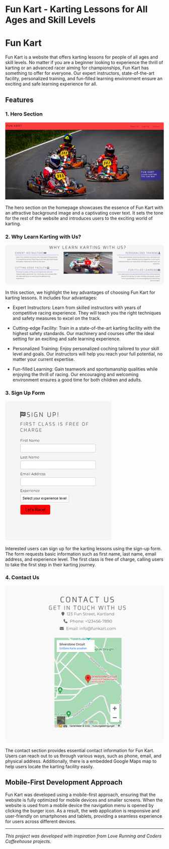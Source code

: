# Fun Kart - Karting Lessons for All Ages and Skill Levels

# Fun Kart

Fun Kart is a website that offers karting lessons for people of all ages and skill levels. No matter if you are a beginner looking to experience the thrill of karting or an advanced racer aiming for championships, Fun Kart has something to offer for everyone. Our expert instructors, state-of-the-art facility, personalized training, and fun-filled learning environment ensure an exciting and safe learning experience for all.

## Features

### 1. Hero Section

![Hero Section](./assets/readme-images/hero-section.png)

The hero section on the homepage showcases the essence of Fun Kart with an attractive background image and a captivating cover text. It sets the tone for the rest of the website and introduces users to the exciting world of karting.

### 2. Why Learn Karting with Us?

![Advantages](./assets/readme-images/advantageswithus.png)

In this section, we highlight the key advantages of choosing Fun Kart for karting lessons. It includes four advantages:

- Expert Instructors: Learn from skilled instructors with years of competitive racing experience. They will teach you the right techniques and safety measures to excel on the track.

- Cutting-edge Facility: Train in a state-of-the-art karting facility with the highest safety standards. Our machinery and courses offer the ideal setting for an exciting and safe learning experience.

- Personalized Training: Enjoy personalized coching tailored to your skill level and goals. Our instructors will help you reach your full potential, no matter your current expertise.

- Fun-filled Learning: Gain teamwork and sportsmanship qualities while enjoying the thrill of racing. Our encouraging and welcoming environment ensures a good time for both children and adults.

### 3. Sign Up Form

![Sign Up Form](./assets/readme-images/sign-up-form.png)

Interested users can sign up for the karting lessons using the sign-up form. The form requests basic information such as first name, last name, email address, and experience level. The first class is free of charge, calling users to take the first step in their karting journey.

### 4. Contact Us

![Contact Us](./assets/readme-images/contact-us.png)

The contact section provides essential contact information for Fun Kart. Users can reach out to us through various ways, such as phone, email, and physical address. Additionally, there is a embedded Google Maps map to help users locate the karting facility easily.

## Mobile-First Development Approach 


Fun Kart was developed using a mobile-first approach, ensuring that the website is fully optimized for mobile devices and smaller screens. When the website is used from a mobile device the navigation menu is opened by clicking the burger icon. As a result, the web application is responsive and user-friendly on smartphones and tablets, providing a seamless experience for users across different devices.

---

*This project was developed with inspiration from Love Running and Coders Coffeehouse projects.*
